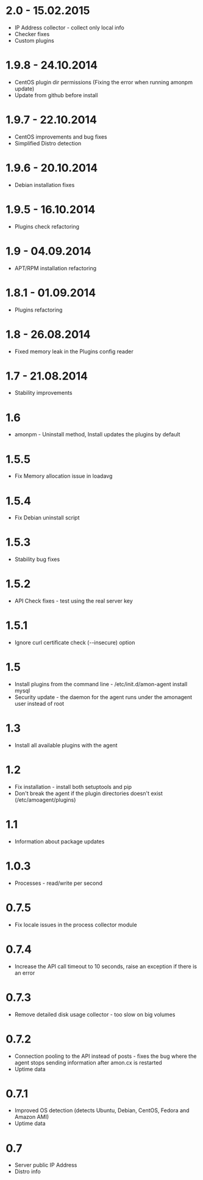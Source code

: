 2.0 - 15.02.2015
==============

* IP Address collector - collect only local info
* Checker fixes
* Custom plugins


1.9.8 - 24.10.2014
==============

* CentOS plugin dir permissions (Fixing the error when running amonpm update)
* Update from github before install

1.9.7 - 22.10.2014
==============

* CentOS improvements and bug fixes
* Simplified Distro detection


1.9.6 - 20.10.2014
==============

* Debian installation fixes


1.9.5 - 16.10.2014
==============

* Plugins check refactoring


1.9 - 04.09.2014
==============

* APT/RPM installation refactoring

1.8.1 - 01.09.2014
==============

* Plugins refactoring


1.8 - 26.08.2014
==============

* Fixed memory leak in the Plugins config reader


1.7 - 21.08.2014
==============

* Stability improvements

1.6
==============

* amonpm - Uninstall method, Install updates the plugins by default

1.5.5
==============

* Fix Memory allocation issue in loadavg

1.5.4
==============

* Fix Debian uninstall script

1.5.3
==============

* Stability bug fixes

1.5.2
==============

* API Check fixes - test using the real server key

1.5.1
==============

* Ignore curl certificate check (--insecure) option

1.5
==============

* Install plugins from the command line - /etc/init.d/amon-agent install mysql
* Security update - the daemon for the agent runs under the amonagent user instead of root


1.3
==============

* Install all available plugins with the agent

1.2
==============

* Fix installation - install both setuptools and pip
* Don't break the agent if the plugin directories doesn't exist (/etc/amoagent/plugins)

1.1
==============

* Information about package updates

1.0.3
==============

* Processes - read/write per second

0.7.5
==============

* Fix locale issues in the process collector module

0.7.4
==============

* Increase the API call timeout to 10 seconds, raise an exception if there is an error

0.7.3
==============

* Remove detailed disk usage collector - too slow on big volumes

0.7.2
==============

* Connection pooling to the API instead of posts - fixes the bug where the agent stops sending information after amon.cx is restarted
* Uptime data

0.7.1
==============

* Improved OS detection (detects Ubuntu, Debian, CentOS, Fedora and Amazon AMI)
* Uptime data

0.7
===============

* Server public IP Address
* Distro info